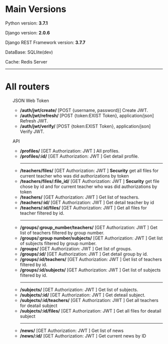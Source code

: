 <h1>Main Versions</h1>
<p>Python version: <b>3.7.1</b></p>
<p>Django version: <b>2.0.6</b></p>
<p>Django REST Framework version: <b>3.7.7</b></p>
<p>DataBase: SQLlite(dev)</p>
<p>Cache: Redis Server</p>
<hr>
<h1>All routers</h1>
<ul>JSON Web Token
    <ul>
        <li><b>/auth/jwt/create/</b> [POST {username, password}] Create JWT.</li>
        <li><b>/auth/jwt/refresh/</b> [POST {token:EXIST Token}, application/json] Refresh JWT.</li>
        <li><b>/auth/jwt/verify/</b> [POST {token:EXIST Token}, application/json] Verify JWT.</li>
    </ul>
</ul>
<ul>API
    <ul>
        <li><b>/profiles/</b> [GET Authorization: JWT <token>] All profiles.</li>
        <li><b>/profiles/:id/</b> [GET Authorization: JWT <token>] Get detail profile.<hr></li>
        <li><b>/teachers/files/</b> [GET Authorization: JWT <token>] <b>Security</b> get all files for current teacher who was did authorizations by token</li>
        <li><b>/teachers/files/:file_id/</b> [GET Authorization: JWT <token>] <b>Security</b> get file chose by id and for current teacher who was did authorizations by token</li>
        <li><b>/teachers/</b> [GET Authorization: JWT <token>] Get list of teachers.</li>
        <li><b>/teachers/:id/</b> [GET Authorization: JWT <token>] Get detail teacher by id</li>
        <li><b>/teachers/:id/files/</b> [GET Authorization: JWT <token>] Get all files for teacher filtered by id.<hr></li>
        <li><b>/groups/:group_number/teachers/</b> [GET Authorization: JWT <token>] Get list of teachers filtered by group number.</li>
        <li><b>/groups/:group number/subjects/</b> [GET Authorization: JWT <token>] Get list of subjects filtered by group number.</li>
        <li><b>/groups/</b> [GET Authorization: JWT <token>] Get list of groups.</li>
        <li><b>/groups/:id/</b> [GET Authorization: JWT <token>] Get detail group by id.</li>
        <li><b>/groups/:id/teachers/</b> [GET Authorization: JWT <token>] Get list of teachers filtered by id.</li>
        <li><b>/groups/:id/subjects/</b> [GET Authorization: JWT <token>] Get list of subjects filtered by id.<hr></li>
        <li><b>/subjects/</b> [GET Authorization: JWT <token>] Get list of subjects.</li>
        <li><b>/subjects/:id/</b> [GET Authorization: JWT <token>] Get deteail subject.</li>
        <li><b>/subjects/:id/teachers/</b> [GET Authorization: JWT <token>] Get all teachers for deatail subject</li>
        <li><b>/subjects/:id/files/</b> [GET Authorization: JWT <token>] Get all files for deatail subject<hr></li>
        <li><b>/news/</b> [GET Authorization: JWT <token>] Get list of news</li>
        <li><b>/news/:id/</b> [GET Authorization: JWT <token>] Get current news by ID</li>
    </ul>
</ul>